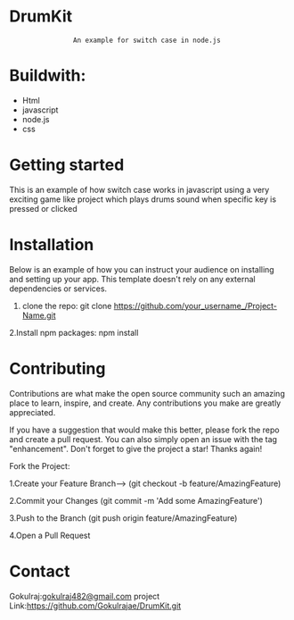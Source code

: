 # DrumKit
                    An example for switch case in node.js
# Buildwith:
  * Html
  * javascript
  * node.js
  * css
 
 # Getting started
  This is an example of how switch case works in javascript using a very exciting game like project which plays drums sound when specific key is pressed or clicked
  
 # Installation
  Below is an example of how you can instruct your audience on installing and setting up your app. This template doesn't rely on any external dependencies or services.
  
  1. clone the repo:
  git clone https://github.com/your_username_/Project-Name.git
  
 2.Install npm packages:
  npm install
  
 # Contributing
 Contributions are what make the open source community such an amazing place to learn, inspire, and create. Any contributions you make are greatly appreciated.

If you have a suggestion that would make this better, please fork the repo and create a pull request. You can also simply open an issue with the tag "enhancement". Don't forget to give the project a star! Thanks again!

Fork the Project:

1.Create your Feature Branch--> (git checkout -b feature/AmazingFeature)

2.Commit your Changes (git commit -m 'Add some AmazingFeature')

3.Push to the Branch (git push origin feature/AmazingFeature)

4.Open a Pull Request

# Contact
  Gokulraj:gokulraj482@gmail.com
  project Link:https://github.com/Gokulrajae/DrumKit.git
  
  
